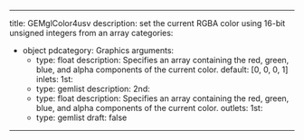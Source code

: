 
---
title: GEMglColor4usv
description: set the current RGBA color using 16-bit unsigned integers from an array
categories:
  - object
pdcategory: Graphics
arguments:
    - type: float
      description: Specifies an array containing the red, green, blue, and alpha components of the current color.
      default: [0, 0, 0, 1]
inlets:
  1st:
    - type: gemlist
      description:
  2nd:
    - type: float
      description: Specifies an array containing the red, green, blue, and alpha components of the current color.
outlets:
  1st:
    - type: gemlist
draft: false
---

